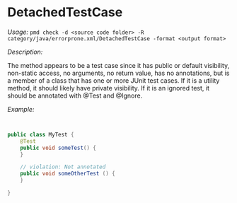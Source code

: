 
# DetachedTestCase

*Usage:*
`pmd check -d <source code folder> -R category/java/errorprone.xml/DetachedTestCase -format <output format>`

*Description:*

The method appears to be a test case since it has public or default visibility,
non-static access, no arguments, no return value, has no annotations, but is a
member of a class that has one or more JUnit test cases. If it is a utility
method, it should likely have private visibility. If it is an ignored test, it
should be annotated with @Test and @Ignore.

*Example:*

```java


public class MyTest {
    @Test
    public void someTest() {
    }

    // violation: Not annotated
    public void someOtherTest () {
    }

}

        
```
